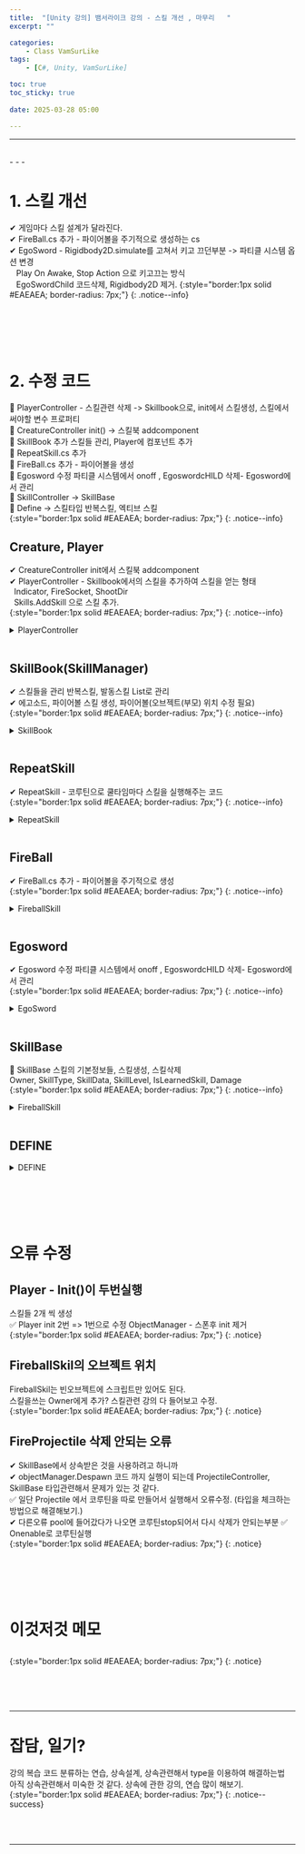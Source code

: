 ```yaml
---
title:  "[Unity 강의] 뱀서라이크 강의 - 스킬 개선 , 마무리   "
excerpt: ""

categories:
    - Class VamSurLike
tags:
    - [C#, Unity, VamSurLike]

toc: true
toc_sticky: true
 
date: 2025-03-28 05:00

---
```

- - -


<br>
- - - 

<!--&nbsp;🔹 ✔ ✅  -->


# 1. 스킬 개선
✔ 게임마다 스킬 설계가 달라진다.  
✔ FireBall.cs 추가 - 파이어볼을 주기적으로 생성하는 cs  
✔ EgoSword - Rigidbody2D.simulate를 고쳐서 키고 끄던부분 -> 파티클 시스템 옵션 변경  
&nbsp;&nbsp; Play On Awake, Stop Action 으로 키고끄는 방식  
&nbsp;&nbsp; EgoSwordChild 코드삭제, Rigidbody2D 제거. 
{:style="border:1px solid #EAEAEA; border-radius: 7px;"}
{: .notice--info}  

<br><br><br><br>

# 2. 수정 코드
🔹 PlayerController - 스킬관련 삭제 -> Skillbook으로, init에서 스킬생성, 스킬에서 써야할 변수 프로퍼티  
🔹 CreatureController init() -> 스킬북 addcomponent  
🔹 SkillBook 추가 스킬들 관리, Player에 컴포넌트 추가  
🔹 RepeatSkill.cs 추가  
🔹 FireBall.cs 추가 - 파이어볼을 생성  
🔹 Egosword 수정 파티클 시스템에서 onoff , EgoswordcHILD 삭제- Egosword에서 관리  
🔹 SkillController -> SkillBase  
🔹 Define -> 스킬타입 반복스킬, 엑티브 스킬   
{:style="border:1px solid #EAEAEA; border-radius: 7px;"}
{: .notice--info} 

## Creature, Player
✔ CreatureController init에서 스킬북 addcomponent  
✔ PlayerController - Skillbook에서의 스킬을 추가하여 스킬을 얻는 형태  
&nbsp;&nbsp;Indicator, FireSocket, ShootDir  
&nbsp;&nbsp;Skills.AddSkill 으로 스킬 추가.  
{:style="border:1px solid #EAEAEA; border-radius: 7px;"}
{: .notice--info} 
<details>
<summary>PlayerController</summary>
<div class="notice--primary" markdown="1"> 

```c# 
public class CreatureController : BaseController
{
    public SkillBook Skills { get; protected set; }

    public override bool Init()
    {
        base.Init();
        Skills = gameObject.GetOrAddComponent<SkillBook>();
        return true;
    }
}

public class PlayerController : CreatureController
{
    public Transform Indicator { get { return _indicator; } }
    public Vector3 FireSocket { get { return _fireSocket.position; } }
    public Vector3 ShootDir { get { return (_fireSocket.position - _indicator.position).normalized; } }

    public override bool Init()
    {
        if (base.Init() == false)
            return false;

        Skills.AddSkill<FireballSkill>(transform.position);
        Skills.AddSkill<EgoSword>(_indicator.position);

        return true;
    }
}
```
</div>
</details>

<br>

## SkillBook(SkillManager)
✔ 스킬들을 관리 반복스킬, 발동스킬 List로 관리  
✔ 에고소드, 파이어볼 스킬 생성, 파이어볼(오브젝트(부모) 위치 수정 필요)  
{:style="border:1px solid #EAEAEA; border-radius: 7px;"}
{: .notice--info} 
<details>
<summary>SkillBook</summary>
<div class="notice--primary" markdown="1"> 

```c# 

public class SkillBook : MonoBehaviour
{
    // 스킬 매니저.

    public List<SkillBase> Skills { get; } = new List<SkillBase>();

    public List<SkillBase> RepatedSkills { get; } = new List<SkillBase>();
    public List<SequenceSkill> SequenceSkills { get; } = new List<SequenceSkill>();

    public T AddSkill<T>(Vector3 position, Transform parent = null) where T : SkillBase 
    {
        System.Type type = typeof(T);

        if (type == typeof(EgoSword))
        {
            var egoSword = Managers.Object.Spawn<EgoSword>(position, SkillID.EGO_SWORD_ID);
            egoSword.transform.SetParent(parent);
            egoSword.ActivateSkill();

            Skills.Add(egoSword);
            RepatedSkills.Add(egoSword);
            return egoSword as T;
        }
        else if (type == typeof(FireballSkill))
        {
            var fireBall = Managers.Object.Spawn<FireballSkill>(position,수정필요);
            fireBall.transform.SetParent(parent);
            fireBall.ActivateSkill();

            Skills.Add(fireBall);
            RepatedSkills.Add(fireBall);
            return fireBall as T;
        }
        return null;
    }
}

```
</div>
</details>

<br>

## RepeatSkill
✔ RepeatSkill - 코루틴으로 쿨타임마다 스킬을 실행해주는 코드  
{:style="border:1px solid #EAEAEA; border-radius: 7px;"}
{: .notice--info} 
<details>
<summary>RepeatSkill</summary>
<div class="notice--primary" markdown="1"> 

```c# 
public abstract class RepeatSkill : SkillBase
{
    public float CoolTime { get; set; } = 1.0f;

    public RepeatSkill( ) : base(SkillType.Repeat)
    {

    }

    #region CoSkill

    Coroutine _coSkill;

    public override void ActivateSkill()
    {
        if (_coSkill != null)
            StopCoroutine(_coSkill);

        _coSkill = StartCoroutine(CoStartSkill());
    }

    protected abstract void DoSkillJob();

    protected virtual IEnumerator CoStartSkill() 
    {
        WaitForSeconds wait = new WaitForSeconds(CoolTime);

        while (true) 
        {
            DoSkillJob();
            yield return wait;
        }
    }
    #endregion
}
```
</div>
</details>

<br>

## FireBall
✔ FireBall.cs 추가 - 파이어볼을 주기적으로 생성  
{:style="border:1px solid #EAEAEA; border-radius: 7px;"}
{: .notice--info} 
<details>
<summary>FireballSkill</summary>
<div class="notice--primary" markdown="1"> 

```c# 
public class FireballSkill : RepeatSkill
{
    protected override void DoSkillJob()
    {
        PlayerController pc = Managers.Game.Player;
        if (pc == null)
            return;

        Vector3 spawnPos = pc.FireSocket;
        Vector3 dir = pc.ShootDir;

        GenerateProjectile(SkillID.FIRE_BALL_ID, pc, spawnPos, dir, Vector3.zero);
       
    }
}
```
</div>
</details>

<br>

## Egosword
✔ Egosword 수정 파티클 시스템에서 onoff , EgoswordcHILD 삭제- Egosword에서 관리  
{:style="border:1px solid #EAEAEA; border-radius: 7px;"}
{: .notice--info} 
<details>
<summary>EgoSword</summary>
<div class="notice--primary" markdown="1"> 

```c# 
public class EgoSword : RepeatSkill
{
    [SerializeField]
    ParticleSystem[] _swingParticles;

    protected enum SwingType
    {
        First,
        Second,
        Third,
        Fourth
    }

    protected override IEnumerator CoStartSkill()
    {
        WaitForSeconds wait = new WaitForSeconds(CoolTime);

        while (true)
        {
            SetParticles(SwingType.First);
            _swingParticles[(int)SwingType.First].gameObject.SetActive(true);
            yield return new WaitForSeconds(_swingParticles[(int)SwingType.First].main.duration);

            SetParticles(SwingType.Second);
            _swingParticles[(int)SwingType.Second].gameObject.SetActive(true);
            yield return new WaitForSeconds(_swingParticles[(int)SwingType.Second].main.duration);

            SetParticles(SwingType.Third);
            _swingParticles[(int)SwingType.Third].gameObject.SetActive(true);
            yield return new WaitForSeconds(_swingParticles[(int)SwingType.Third].main.duration);

            SetParticles(SwingType.Fourth);
            _swingParticles[(int)SwingType.Fourth].gameObject.SetActive(true);
            yield return new WaitForSeconds(_swingParticles[(int)SwingType.Fourth].main.duration);

            yield return wait;
        }
    }

    public override bool Init()
    {
        base.Init();

        return true;
    }

    void SetParticles(SwingType swingType)
    {
        if (Managers.Game.Player == null)
            return;

        Vector3 tempAngle = Managers.Game.Player.Indicator.transform.eulerAngles;
        transform.localEulerAngles = tempAngle;
        transform.position = Managers.Game.Player.transform.position;

        float radian = Mathf.Deg2Rad * tempAngle.z * -1;

        var main = _swingParticles[(int)swingType].main;
        main.startRotation = radian;
    }

    private void OnTriggerEnter2D(Collider2D collision)
    {
        MonsterController mc = collision.transform.GetComponent<MonsterController>();
        if (mc.IsValid() == false)
            return;

        mc.OnDamaged(Owner, Damage);
    }

}
```
</div>
</details>

<br>

## SkillBase
🔹 SkillBase 스킬의 기본정보들, 스킬생성, 스킬삭제  
Owner, SkillType, SkillData, SkillLevel, IsLearnedSkill, Damage  
{:style="border:1px solid #EAEAEA; border-radius: 7px;"}
{: .notice--info} 
<details>
<summary>FireballSkill</summary>
<div class="notice--primary" markdown="1"> 

```c# 
// EgoSword : 평타
// FireProjectile : 투사체
// PoisonField : 바닥
public class SkillBase : BaseController
{
    public CreatureController Owner { get; set; }
    public SkillType SkillType { get; set; } = SkillType.None;
    public Data.SkillData SkillData { get; protected set; }

    public int SkillLevel { get; set; } = 0; 
    public bool IsLearnedSkill { get { return SkillLevel > 0; } }
    public int Damage { get; set; } = 100;

    public SkillBase(SkillType skillType) 
    {
        SkillType = skillType;
    }

    public virtual void ActivateSkill() { }

    protected virtual void GenerateProjectile(int templateID, CreatureController owner, Vector3 startPos, Vector3 dir, Vector3 targetPos)
    {
        ProjectileController pc = Managers.Object.Spawn<ProjectileController>(startPos, templateID);
        pc.SetInfo(templateID, owner, dir);
    }

    #region Destroy
    Coroutine _coDestroy;

    public void StartDestroy(float delaySeconds) 
    {
        StopDestroy();
        _coDestroy = StartCoroutine(CoDestroy(delaySeconds));
    }

    public void StopDestroy() 
    {
        if (_coDestroy != null)
        {
            StopCoroutine(_coDestroy);
            _coDestroy = null;
        }
    }

    IEnumerator CoDestroy(float delaySeconds)
    {
        yield return new WaitForSeconds(delaySeconds);

        if (this.IsValid())
        {
            Managers.Object.Despawn(this);
        }
    }
    #endregion
}
```
</div>
</details>

<br>

## DEFINE

<details>
<summary>DEFINE</summary>
<div class="notice--primary" markdown="1"> 

```c# 
public enum SkillType
{
    None,
    Sequence,
    Repeat,
}
```
</div>
</details>

<br><br><br><br>

# 오류 수정

## Player - Init()이 두번실행  
스킬들 2개 씩 생성  
✅ Player init 2번 => 1번으로 수정 ObjectManager - 스폰후 init 제거  
{:style="border:1px solid #EAEAEA; border-radius: 7px;"}
{: .notice} 

## FireballSkil의 오브젝트 위치 
FireballSkil는 빈오브젝트에 스크립트만 있어도 된다.  
스킬을쓰는 Owner에게 추가? 스킬관련 강의 다 들어보고 수정.  
{:style="border:1px solid #EAEAEA; border-radius: 7px;"}
{: .notice} 

## FireProjectile 삭제 안되는 오류  
✔ SkillBase에서 상속받은 것을 사용하려고 하니까  
✔ objectManager.Despawn 코드 까지 실행이 되는데 ProjectileController, SkillBase 타입관련해서 문제가 있는 것 같다.  
✅ 일단 Projectile 에서 코루틴을 따로 만들어서 실행해서 오류수정. (타입을 체크하는 방법으로 해결해보기.)  
✔ 다른오류 pool에 들어갔다가 나오면 코루틴stop되어서 다시 삭제가 안되는부분 
✅ Onenable로 코루틴실행  
{:style="border:1px solid #EAEAEA; border-radius: 7px;"}
{: .notice} 

<br><br><br><br>

# 이것저것 메모

## 
{:style="border:1px solid #EAEAEA; border-radius: 7px;"}
{: .notice} 

<br><br><br>
- - - 

# 잡담, 일기?
강의 복습
코드 분류하는 연습, 상속설계, 상속관련해서 type을 이용하여 해결하는법   
아직 상속관련해서 미숙한 것 같다. 상속에 관한 강의, 연습 많이 해보기.  
{:style="border:1px solid #EAEAEA; border-radius: 7px;"}
{: .notice--success}  


<br><br>
- - -